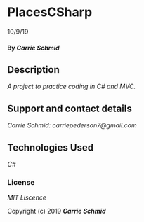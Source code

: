 # PlacesCSharp
10/9/19




#### By _**Carrie Schmid**_

## Description

_A project to practice coding in C# and MVC._


## Support and contact details


_Carrie Schmid: carriepederson7@gmail.com_

## Technologies Used

_C#_

### License

*MIT Liscence*

Copyright (c) 2019 **_Carrie Schmid_**
